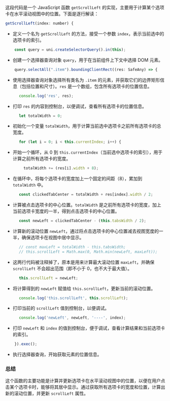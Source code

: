 这段代码是一个 JavaScript 函数 `getScrollLeft` 的实现，主要用于计算某个选项卡在水平滚动视图中的位置。下面是逐行解读：

```javascript
getScrollLeft(index: number) {
```
- 定义一个名为 `getScrollLeft` 的方法，接受一个参数 `index`，表示当前选中的选项卡的索引。

```javascript
    const query = uni.createSelectorQuery().in(this);
```
- 创建一个选择器查询对象 `query`，用于在当前组件上下文中选择 DOM 元素。

```javascript
    query.selectAll(".item").boundingClientRect((res: SafeAny) => {
```
- 使用选择器查询对象选择所有类名为 `.item` 的元素，并获取它们的边界矩形信息（包括位置和尺寸）。`res` 是一个数组，包含所有选项卡的位置信息。

```javascript
      console.log('res', res);
```
- 打印 `res` 的内容到控制台，以便调试，查看所有选项卡的位置信息。

```javascript
      let totalWidth = 0;
```
- 初始化一个变量 `totalWidth`，用于计算当前选中选项卡之前所有选项卡的总宽度。

```javascript
      for (let i = 0; i < this.currentIndex; i++) {
```
- 开始一个循环，从 0 到 `this.currentIndex`（当前选中选项卡的索引），用于计算之前所有选项卡的宽度。

```javascript
        totalWidth += (res[i].width + 8);
```
- 在循环中，将每个选项卡的宽度加上一个固定的间距（8），累加到 `totalWidth` 中。

```javascript
      const clickedTabCenter = totalWidth + res[index].width / 2;
```
- 计算被点击选项卡的中心位置。`totalWidth` 是之前所有选项卡的宽度，加上当前选项卡宽度的一半，得到点击选项卡的中心位置。

```javascript
      const newLeft = clickedTabCenter - (this.tabsWidth / 2);
```
- 计算新的滚动位置 `newLeft`，通过将点击选项卡的中心位置减去视图宽度的一半，确保选项卡在视图中居中显示。

```javascript
      // const maxLeft = totalWidth - this.tabsWidth;
      // this.scrollLeft = Math.max(0, Math.min(newLeft, maxLeft));
```
- 这两行代码被注释掉了，原本是用来计算最大滚动位置 `maxLeft`，并确保 `scrollLeft` 不会超出范围（即不小于 0，也不大于最大值）。

```javascript
      this.scrollLeft = newLeft;
```
- 将计算得到的 `newLeft` 赋值给 `this.scrollLeft`，更新当前的滚动位置。

```javascript
      console.log('this.scrollLeft', this.scrollLeft);
```
- 打印当前的 `scrollLeft` 值到控制台，以便调试。

```javascript
      console.log('newLeft', newLeft, '----', index);
```
- 打印 `newLeft` 和 `index` 的值到控制台，便于调试，查看计算结果和当前选项卡的索引。

```javascript
    }).exec();
```
- 执行选择器查询，开始获取元素的位置信息。

### 总结
这个函数的主要功能是计算并更新选项卡在水平滚动视图中的位置，以便在用户点击某个选项卡时，能够将其居中显示。通过获取所有选项卡的宽度和位置，计算出新的滚动位置，并更新 `scrollLeft` 属性。
